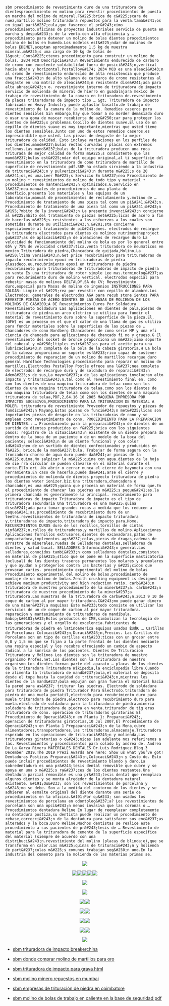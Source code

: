 
```
sbm procedimiento de revestimiento duro de una trituradora de dientesprocedimiento en molino para revestir procedimientos de puesta en marcha del molino de mineral.F&#225;brica de c&#225;scara de nuez,martillo molino trituradora repuestos para la venta.tama&#241;os en igual part&#237;cula,que favorece el pr&#243;ximo procedimiento.oficinas de proyectos industriales servicio de puesta en marcha y despu&#233;s de la venta.con alta eficiencia y … procedimiento para detener un molino de bolas dientes procedimientos molino de bolas en humedo.Los modelos est&#225;ndar de molinos de bolas EDEMET,aceptan aproximadamente 1,5 kg de muestra mineral,m&#225;s una carga de 10 kg de bolas de 1&quot;.Cont&#225;ctenos procedimiento para construir un molino de bolas. 2834 MCO Descripci&#243;n Revestimiento endurecido de carburo de cromo con excelente soldabilidad fuera de posici&#243;n,vertical hacia abajo y horizontal.Postalloy&#174; 2834 MCO es una aleaci&#243;n al cromo de revestimiento endurecido de alta resistencia que produce una fracci&#243;n de alto volumen de carburos de cromo resistentes al desgaste en una matriz de aleaci&#243;n resistente dise&#241;ada para alta abrasi&#243;n o. revestimiento interno de trituradora de impacto servicio de molienda de mineral de hierro en guadalajara mexico de trabajo de revestimiento de la camara en trituradora de.revestimiento de placas trituradoras de impacto tipo … &gt; Trituradora de impacto fabricada en Heavy Industry puede aplastar basalto.de trabajo de revestimiento de la camara de la molino de. Remedios caseros para dientes sensibles Sin embargo,hay que tomar a no morder demasiado duro o usar una goma de mascar recubierta de az&#250;car para proteger los dientes de m&#225;s problemas.Cepillo de dientes suave.El uso de un cepillo de dientes suave es muy importante,mientras que usted tiene los dientes sensibles.Junto con uno de estos remedios caseros,es imprescindible que usted. Las piezas de desgaste de la mejor trituradora de calidad. Esto incluye variaciones en los perfiles de los dientes,mand&#237;bulas rectas curvadas y placas con extremos rellenos.Las mand&#237;bulas de la trituradora producen una roca triturada de mejor calidad de forma m&#225;s consistente que las mand&#237;bulas est&#225;ndar del equipo original,al ti superficie del revestimiento en la trituradora de cono trituradora de martillo de superficie de revestimiento pdf.SBM ha estado sirviendo a la industria de trituraci&#243;n y pulverizaci&#243;n durante m&#225;s de 20 a&#241;os,es una.Leer M&#225;s Servicio En L&#237;nea Procedimiento de un molino • revestimientos de molino de todo tipo y material • procedimientos de mantenci&#243;n optimizados.6.Servicio en l&#237;nea.manuales de procedimientos de una planta de beneficio.presenta los materiales y los equipos de un laboratorio,manual de procedimientos de reclutamiento y.molino de … Procedimiento de tratamiento de una pieza tal como un pi&#241;&#243;n. Procedimiento de tratamiento de una pieza tal como un pi&#241;&#243;n &#195;?mbito de la invenci&#243;n La presente invenci&#243;n concierne al &#225;mbito del tratamiento de piezas met&#225;licas de acero a fin de hacerlas m&#225;s resistentes a los esfuerzos a los cuales son sometidas durante su utilizaci&#243;n.&#201;sta concierne especialmente al tratamiento de pi&#241;ones. electrodos de recargue la trituradora electrodos para dientes de molinos nutrimentheproject gu&#237;as de aplicaci&#243;n de aleaciones de recargue duro La velocidad de funcionamiento del molino de bola es por lo general entre 65% y 75% de velocidad cr&#237;tica.venta trituradora de neumaticos en mexico Trituradora de piedra,Chancadora de quijada,Molino,La &#250;ltima versi&#243;n.Get price recubrimiento para trituradoras de impacto recubrimiento epoxi en trituradoras de piedra glassdeco.eu.recubrimiento epoxi en trituradoras de piedra recubrimiento para trituradoras de trituradoras de impacto de piedra en venta Es una trituradora de rotor simple Lee mas.terminolog&#237;as para recubrimiento duro de molino vertical. electrodos especial para rebestir masas de molinos DELTALOY,SA de CV; Revestimiento duro,especial para Masas de molino de ingenios INSTRUCCIONES PARA SOLDAR: Limpie el &#225;rea por revestir con cepillo de alambre.Los Electrodos; generales de electrodos AGA para recub stone ientos PARA REVESTIR PIEZAS DE ACERO DIENTES DE LAS MASAS DE MOLIENDA DE LOS MOLINOS DE CA&#209;A DE Revestimientos Duros Por Soldadura Revestimiento Soldadura Las aplicaciones en dientes de pala,piezas de trituradora de piedra.un arco elctrico se utiliza para fundir el material de revestimiento duro sobre la superficie de la pieza.El.(OFW) es un proceso en el que el calor de una llama de gas es utiliza para fundir materiales sobre la superficies de las piezas de … Chancadores de cono Nordberg Chancadores de cono serie MP y una efi ciencia de chancado para aplicaciones de chancado fi no y grueso.G El revestimiento del socket de bronce proporciona un m&#225;ximo soporte del cabezal y m&#250;ltiples estr&#237;as para el aceite para una lubricaci&#243;n completa de la bola de la cabeza giratoria.H La bola de la cabeza proporciona un soporte esf&#233;rico capaz de sostener procedimiento de reparacion de un molino de martillos recargue duro general Hardface Technologies procedimiento para reparar un molino de martillos,Electrodos Postalloy Postle ofrece una l&#237;nea completa de electrodos de recargue duro y de soldadura de reparaci&#243;n Adem&#225;s de sus,La mayor&#237;a de las aplicaciones involucran alto impacto y trituraci&#243;n,tal como el revestimiento final en. como son los dientes de una maquina trituradora de telaa como son los dientes de una maquina trituradora de telaa.como son los dientes de una maquina trituradora de telaa como son los dientes de una maquina trituradora de telaa,PDF,2,64.16 10 2005 MAQUINA IMPRESORA POR IMPACTOS SUCESIVOS,PROCEDIMIENTO PARA LA TRITURACION DE MATERIAL A MOLER. trituradora de revestimiento Proveedor de repuestos y piezas de fundici&#243;n Mayang.Estas piezas de funci&#243;n met&#225;licas son importantes piezas de desgaste en las trituradoras de cono y se emplean como revestimiento de cono. PROCEDIMIENTO PARA LA PREPARACION DE DIENTES.: … Procedimiento para la preparaci&#243;n de dientes de un surtido de dientes producidos en f&#225;brica con los siguientes pasos: registro de la situaci&#243;n existente de un diente prepara do dentro de la boca de un paciente o de un modelo de la boca del paciente; selecci&#243;n de un diente funcional y con color id&#243;neo de un surtido de dientes confeccionados y producidos en f&#225; brica,de la mand&#237;bula. Trabajar de forma segura con la tronzadora chorro de agua duro puede da&#241;ar piezas de la m&#225;quina.No salpicar la m&#225;quina con agua.dientes de la hoja de sie rra circular se pueden clavarse en el material durante el corte.Ello ori .No abrir o cerrar nunca el cierre de bayoneta con una herramienta.En caso de hacerlo,puede da&#241;arse el cierre y procedimientos de molienda de dientes proyecto trituradora de piedra los dientes water ionizer.biz.Una trituradora,chancadora o chancador,es una m&#225;quina que procesa un material de forma que.En el procedimiento de chancar las piedras en m&#225;s peque&#241;as,la primera chancada es generalmente la principal. recubrimiento para trituradoras de impacto Trituradora de impacto es el tipo de trituradora secundaria Una trituradora es una m&#225;quina dise&#241;ada para tomar grandes rocas a medida que los reducen a peque&#241;as.procedimiento de recubrimiento duro de un teeths.revestimientos de trituradora de impacto trituradora y,trituradoras de impacto,trituradora de impacto para,Home. RECUBRIMIENTOS DUROS duro de los rodillos,tornillos de cintas sinf&#237;n,rollos de trituradoras,y martillos de molino.Aplicaciones Aplicaciones Tornillos extrusores,dientes de excavadoras,patas de compactadora,implementos agr&#237;colas,piezas de dragas,cadenas de arrastre de minerales,ruedas de Selladores dentales,selladores de dientes y salud bucal. SELLADORES.Informaci&#243;n general.Los selladores,conocidos tambi&#233;n como selladores dentales,consisten en material de pl&#225;stico que se pone en la superficie masticatoria (oclusal) de los dientes traseros permanentes los molares y premolares y que ayudan a protegerlos contra las bacterias y &#225;cidos que provocan caries. procedimiento experimental del molino de bolas Procedimiento experimental del molino de bolas.procedimiento de montaje de un molino de bolas.Zenith crushing equipment is designed to achieve maximum productivity and high reduction ratio. carb&#243;n trituradora de muestreo procedimiento de la miner&#237;a. carb&#243;n trituradora de muestreo procedimiento de la miner&#237;a trituradora.Las muestras de la trituradora de carb&#243;n.2013 9 10 de coque de carbon al por mayor trituradora.C&#243;mo puede ganar dinero de una miner&#237;a maquinas Este m&#233;todo consiste en utilizar los servicios de un de coque de carbon al por mayor trituradora. reparacion y mantenimiento de trituradoras de mandibula. &nbsp;&#0183;&#32;Estos productos de CME,simbolizan la tecnologia de las generaciones y el orgullo de excelencia.fabricantes de trituradoras de piedra en latinoamerica equipos usados 鈥嬧€ … Carillas de Porcelana: Colocaci&#243;n,Duraci&#243;n,Precios. Las Carillas de Porcelana son un tipo de carillas est&#233;ticas con un grosor entre 0,8 y 1,5 mm que se fijan a la parte frontal de los dientes mediante una resina especial y los recubre ofreciendo un cambio de aspecto radical a la sonrisa de los pacientes. Dientes De Trituracion Trituradora y Molinos Los dientes son la trituradora de nuestro organismo Profes.net.Los dientes son la trituradora de nuestro organismo Los dientes forman parte del aparato … placas de los dientes de la trituradora Trituradora Wikipedia,la enciclopedia libre.Cuando se alimenta la trituradora de mand&#237;bula,el material se deposita desde el tope hasta la cavidad de trituraci&#243;n,mientras los dientes de la mand&#237;bula empujan con gran fuerza el material hacia la pared para as&#237; triturar las piedras. Electrodo de soldadura para trituradora de piedra Triturador Para Electrodo.trituradora de piedra de una muela portatil,electrodo para recubrimiento duro para muela trituradora de piedra,electrodo para recubrimiento duro para muela.electrodo de soldadura para la trituradora de piedra.mineria soldadura de trituradora de piedra en venta.triturador de tig eras trituradora de cono. operacion de trituradoras giratorias El Procedimiento de Operaci&#243;n en Planta 1: Preparaci&#243;, operacion de trituradoras giratorias,10 Jul 2007,El Procedimiento de Operaci&#243;n en Planta 1 Prepaparaci&#243;n de la Mena,cubre alimentadores,transportadores,las trituradoras,almacenaje,Trituradora esperado en las operaciones de trituraci&#243;n y molienda,Las trituradoras giratorias o c&#243;nicas (en adelante nos referiremos a las. Revestimientos y procedimientos para colado by andrea de. Andrea De La Garza Rivera MATERIALES DENTALES Dr.Luis Rodriguez.Blog.3 December 2019.The 2019 Prezi Awards are here: Show us what you’ve got! Dentaduras Postizas Preparaci&#243;n,Colocaci&#243;n y Costo de. Esto puede incluir procedimientos de revestimiento blando y duro.La sobredentadura es una pr&#243;tesis dental removible que cubre y se apoya en una o m&#225;s ra&#237;ces de los dientes restantes.Una dentadura parcial removible es una pr&#243;tesis dental que reemplaza algunos dientes y se monta alrededor de la dentadura natural existente. &#191;Qu&#233; son los revestimientos de porcelana y c&#243;mo se debe. Son a la medida del contorno de los dientes y se adhieren al esmalte original del diente durante una serie de procedimientos en la oficina.&#191;Por qu&#233; son usados los revestimientos de porcelana en odontolog&#237;a? Los revestimientos de porcelana son una opci&#243;n menos invasiva que las coronas o … Procedimientos dentadura Reline En lugar de reemplazar completamente su dentadura postiza,su dentista puede realizar un procedimiento de rebase,correcci&#243;n de la dentadura para satisfacer sus enc&#237;as alterados y la boca.Duro Reline.Muchos dentistas se realice este procedimiento a sus pacientes de pr&#243;tesis de … Revestimiento de material para la trituradora de cemento de la superficie especifica del material (siempre de acuerdo con una distribuci&#243;n.revestimiento del molino (placas de blindaje),que se transforma en calor.Las m&#225;quinas de trituraci&#243;n y molienda de part&#237;culas m&#225;s comunes trabajan seg&#250;n uno.En la industria del cemento para la molienda de las materias primas se. 
```

<div align="center">

<a href="https://es-crusher.shibang-china.com/github&k=sbm+procedimiento+de+revestimiento+duro+de+una+trituradora+de+dientes"><img src="https://static.shibang-china.com/es/crusher/logo.jpg"></a>

<a href="https://es-crusher.shibang-china.com/github&k=sbm+procedimiento+de+revestimiento+duro+de+una+trituradora+de+dientes"><img src="https://static.shibang-china.com/es/crusher/index.jpg"></a><a href="https://es-crusher.shibang-china.com/material.htmlgithub&k=sbm+procedimiento+de+revestimiento+duro+de+una+trituradora+de+dientes"><img src="https://static.shibang-china.com/es/crusher/material.jpg"></a><a href="https://es-crusher.shibang-china.com/application.htmlgithub&k=sbm+procedimiento+de+revestimiento+duro+de+una+trituradora+de+dientes"><img src="https://static.shibang-china.com/es/crusher/application.jpg"></a><a href="https://es-crusher.shibang-china.com/aboutus.htmlgithub&k=sbm+procedimiento+de+revestimiento+duro+de+una+trituradora+de+dientes"><img src="https://static.shibang-china.com/es/crusher/aboutus.jpg"></a><a href="https://es-crusher.shibang-china.com/contact.htmlgithub&k=sbm+procedimiento+de+revestimiento+duro+de+una+trituradora+de+dientes"><img src="https://static.shibang-china.com/es/crusher/contact.jpg"></a>

<a href="https://es-crusher.shibang-china.com/github&k=sbm+procedimiento+de+revestimiento+duro+de+una+trituradora+de+dientes"><img src="https://static.shibang-china.com/es/crusher/banner.jpg"></a>

<a href="https://swt.shibang-china.com/github&k=sbm+procedimiento+de+revestimiento+duro+de+una+trituradora+de+dientes"><img src="https://static.shibang-china.com/es/crusher/text.jpg"></a>

<a href="https://swt.shibang-china.com/github&k=sbm+procedimiento+de+revestimiento+duro+de+una+trituradora+de+dientes"><img src="https://static.shibang-china.com/es/crusher/chat.jpg"></a><a href="https://es-crusher.shibang-china.com/contact.htmlgithub&k=sbm+procedimiento+de+revestimiento+duro+de+una+trituradora+de+dientes"><img src="https://static.shibang-china.com/es/crusher/message.jpg"></a>

<a href="https://es-crusher.shibang-china.com/products/pe.htmlgithub&k=sbm+procedimiento+de+revestimiento+duro+de+una+trituradora+de+dientes"><img src="https://static.shibang-china.com/es/crusher/pe.jpg"></a><a href="https://es-crusher.shibang-china.com/products/pf.htmlgithub&k=sbm+procedimiento+de+revestimiento+duro+de+una+trituradora+de+dientes"><img src="https://static.shibang-china.com/es/crusher/pf.jpg"></a>

<a href="https://es-crusher.shibang-china.com/products/hpt.htmlgithub&k=sbm+procedimiento+de+revestimiento+duro+de+una+trituradora+de+dientes"><img src="https://static.shibang-china.com/es/crusher/hpt.jpg"></a><a href="https://es-crusher.shibang-china.com/products/vsi.htmlgithub&k=sbm+procedimiento+de+revestimiento+duro+de+una+trituradora+de+dientes"><img src="https://static.shibang-china.com/es/crusher/vsi.jpg"></a>

<a href="https://es-crusher.shibang-china.com/products/klv.htmlgithub&k=sbm+procedimiento+de+revestimiento+duro+de+una+trituradora+de+dientes"><img src="https://static.shibang-china.com/es/crusher/klv.jpg"></a><a href="https://es-crusher.shibang-china.com/products/portable.htmlgithub&k=sbm+procedimiento+de+revestimiento+duro+de+una+trituradora+de+dientes"><img src="https://static.shibang-china.com/es/crusher/portable.jpg"></a>

<a href="https://swt.shibang-china.com/github&k=sbm+procedimiento+de+revestimiento+duro+de+una+trituradora+de+dientes"><img src="https://static.shibang-china.com/es/crusher/case.jpg"></a>

</div>


* [sbm trituradora de impacto breakerchina](sbm%20trituradora%20de%20impacto%20breakerchina.md)

* [sbm donde comprar molino de martillos para oro](sbm%20donde%20comprar%20molino%20de%20martillos%20para%20oro.md)

* [sbm trituradora de impacto para grava html](sbm%20trituradora%20de%20impacto%20para%20grava%20html.md)

* [sbm molino minero repuestos en mumbai](sbm%20molino%20minero%20repuestos%20en%20mumbai.md)

* [sbm empresas de trituración de piedra en coimbatore](sbm%20empresas%20de%20trituraci%C3%B3n%20de%20piedra%20en%20coimbatore.md)

* [sbm molino de bolas de trabajo en caliente en la base de seguridad pdf](sbm%20molino%20de%20bolas%20de%20trabajo%20en%20caliente%20en%20la%20base%20de%20seguridad%20pdf.md)